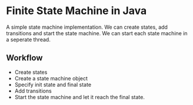 # Finite State Machine in Java
A simple state machine implementation. We can create states, add transitions and start the state machine.
We can start each state machine in a seperate thread.

## Workflow
- Create states
- Create a state machine object
- Specify init state and final state
- Add transitions
- Start the state machine and let it reach the final state.
